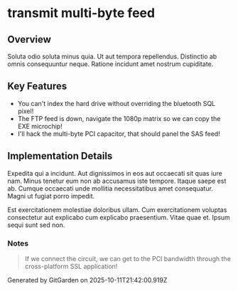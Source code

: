 # transmit multi-byte feed

## Overview
Soluta odio soluta minus quia. Ut aut tempora repellendus. Distinctio ab omnis consequuntur neque. Ratione incidunt amet nostrum cupiditate.

## Key Features
- You can't index the hard drive without overriding the bluetooth SQL pixel!
- The FTP feed is down, navigate the 1080p matrix so we can copy the EXE microchip!
- I'll hack the multi-byte PCI capacitor, that should panel the SAS feed!

## Implementation Details
Expedita qui a incidunt. Aut dignissimos in eos aut occaecati sit quas iure nam. Minus tenetur eum non ab accusamus iste tempore. Itaque saepe est ab. Cumque occaecati unde mollitia necessitatibus amet consequatur. Magni ut fugiat porro impedit.
 Est exercitationem molestiae doloribus ullam. Cum exercitationem voluptas consectetur aut explicabo cum explicabo praesentium. Vitae quae et. Ipsum sequi sunt sed non.

### Notes
> If we connect the circuit, we can get to the PCI bandwidth through the cross-platform SSL application!

Generated by GitGarden on 2025-10-11T21:42:00.919Z
